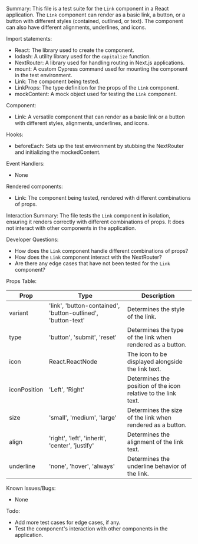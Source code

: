 Summary:
This file is a test suite for the `Link` component in a React application. The `Link` component can render as a basic link, a button, or a button with different styles (contained, outlined, or text). The component can also have different alignments, underlines, and icons.

Import statements:
- React: The library used to create the component.
- lodash: A utility library used for the `capitalize` function.
- NextRouter: A library used for handling routing in Next.js applications.
- mount: A custom Cypress command used for mounting the component in the test environment.
- Link: The component being tested.
- LinkProps: The type definition for the props of the `Link` component.
- mockContent: A mock object used for testing the `Link` component.

Component:
- Link: A versatile component that can render as a basic link or a button with different styles, alignments, underlines, and icons.

Hooks:
- beforeEach: Sets up the test environment by stubbing the NextRouter and initializing the mockedContent.

Event Handlers:
- None

Rendered components:
- Link: The component being tested, rendered with different combinations of props.

Interaction Summary:
The file tests the `Link` component in isolation, ensuring it renders correctly with different combinations of props. It does not interact with other components in the application.

Developer Questions:
- How does the `Link` component handle different combinations of props?
- How does the `Link` component interact with the NextRouter?
- Are there any edge cases that have not been tested for the `Link` component?

Props Table:

| Prop          | Type                                                                 | Description                                                                                       |
|---------------|----------------------------------------------------------------------|---------------------------------------------------------------------------------------------------|
| variant       | 'link', 'button-contained', 'button-outlined', 'button-text'         | Determines the style of the link.                                                                 |
| type          | 'button', 'submit', 'reset'                                          | Determines the type of the link when rendered as a button.                                        |
| icon          | React.ReactNode                                                      | The icon to be displayed alongside the link text.                                                 |
| iconPosition  | 'Left', 'Right'                                                      | Determines the position of the icon relative to the link text.                                    |
| size          | 'small', 'medium', 'large'                                           | Determines the size of the link when rendered as a button.                                        |
| align         | 'right', 'left', 'inherit', 'center', 'justify'                      | Determines the alignment of the link text.                                                        |
| underline     | 'none', 'hover', 'always'                                            | Determines the underline behavior of the link.                                                    |

Known Issues/Bugs:
- None

Todo:
- Add more test cases for edge cases, if any.
- Test the component's interaction with other components in the application.